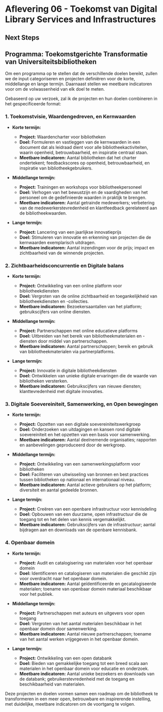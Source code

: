# Aflevering 06 - Toekomst van Digital Library Services and Infrastructures

## Next Steps

## Programma: Toekomstgerichte Transformatie van Universiteitsbibliotheken

Om een programma op te stellen dat de verschillende doelen bereikt, zullen we de input categoriseren en projecten definiëren voor de korte, middellange en lange termijn. Daarnaast stellen we meetbare indicatoren voor om de volwassenheid van elk doel te meten.

Gebaseerd op uw verzoek, zal ik de projecten en hun doelen combineren in het gespecificeerde format:

### 1. Toekomstvisie, Waardengedreven, en Kernwaarden

- **Korte termijn:**
  - **Project:** Waardencharter voor bibliotheken
  - **Doel:** Formuleren en vastleggen van de kernwaarden in een document dat als leidraad dient voor alle bibliotheekactiviteiten, waarin openheid, betrouwbaarheid, en inspiratie centraal staan.
  - **Meetbare indicatoren:** Aantal bibliotheken dat het charter ondertekent; feedbackscores op openheid, betrouwbaarheid, en inspiratie van bibliotheekgebruikers.

- **Middellange termijn:**
  - **Project:** Trainingen en workshops voor bibliotheekpersoneel
  - **Doel:** Verhogen van het bewustzijn en de vaardigheden van het personeel om de gedefinieerde waarden in praktijk te brengen.
  - **Meetbare indicatoren:** Aantal getrainde medewerkers; verbetering van de medewerkerstevredenheid en klantfeedback gerelateerd aan de bibliotheekwaarden.

- **Lange termijn:**
  - **Project:** Lancering van een jaarlijkse innovatieprijs
  - **Doel:** Stimuleren van innovatie en erkenning van projecten die de kernwaarden exemplarisch uitdragen.
  - **Meetbare indicatoren:** Aantal inzendingen voor de prijs; impact en zichtbaarheid van de winnende projecten.

### 2. Zichtbaarheidsconcurrentie en Digitale balans

- **Korte termijn:**
  - **Project:** Ontwikkeling van een online platform voor bibliotheekdiensten
  - **Doel:** Vergroten van de online zichtbaarheid en toegankelijkheid van bibliotheekdiensten en -collecties.
  - **Meetbare indicatoren:** Bezoekersaantallen van het platform; gebruikscijfers van online diensten.

- **Middellange termijn:**
  - **Project:** Partnerschappen met online educatieve platforms
  - **Doel:** Uitbreiden van het bereik van bibliotheekmaterialen en -diensten door middel van partnerschappen.
  - **Meetbare indicatoren:** Aantal partnerschappen; bereik en gebruik van bibliotheekmaterialen via partnerplatforms.

- **Lange termijn:**
  - **Project:** Innovatie in digitale bibliotheekdiensten
  - **Doel:** Ontwikkelen van unieke digitale ervaringen die de waarde van bibliotheken versterken.
  - **Meetbare indicatoren:** Gebruikscijfers van nieuwe diensten; klanttevredenheid met digitale innovaties.

### 3. Digitale Soevereiniteit, Samenwerking, en Open bewegingen

- **Korte termijn:**
  - **Project:** Opzetten van een digitale soevereiniteitswerkgroep
  - **Doel:** Onderzoeken van uitdagingen en kansen rond digitale soevereiniteit en het opzetten van een basis voor samenwerking.
  - **Meetbare indicatoren:** Aantal deelnemende organisaties; rapporten en aanbevelingen geproduceerd door de werkgroep.

- **Middellange termijn:**
  - **Project:** Ontwikkeling van een samenwerkingsplatform voor bibliotheken
  - **Doel:** Faciliteren van uitwisseling van bronnen en best practices tussen bibliotheken op nationaal en internationaal niveau.
  - **Meetbare indicatoren:** Aantal actieve gebruikers op het platform; diversiteit en aantal gedeelde bronnen.

- **Lange termijn:**
  - **Project:** Creëren van een openbare infrastructuur voor kennisdeling
  - **Doel:** Opbouwen van een duurzame, open infrastructuur die de toegang tot en het delen van kennis vergemakkelijkt.
  - **Meetbare indicatoren:** Gebruikscijfers van de infrastructuur; aantal bijdragen aan en downloads van de openbare kennisbank.

### 4. Openbaar domein

- **Korte termijn:**
  - **Project:** Audit en catalogisering van materialen voor het openbaar domein
  - **Doel:** Identificeren en catalogiseren van materialen die geschikt zijn voor overdracht naar het openbaar domein.
  - **Meetbare indicatoren:** Aantal geïdentificeerde en gecatalogiseerde materialen; toename van openbaar domein materiaal beschikbaar voor het publiek.

- **Middellange termijn:**
  - **Project:** Partnerschappen met auteurs en uitgevers voor open toegang
  - **Doel:** Vergroten van het aantal materialen beschikbaar in het openbaar domein door samenwerking.
  - **Meetbare indicatoren:** Aantal nieuwe partnerschappen; toename van het aantal werken vrijgegeven in het openbaar domein.

- **Lange termijn:**
  - **Project:** Ontwikkeling van een open databank
  - **Doel:** Bieden van gemakkelijke toegang tot een breed scala aan materialen in het openbaar domein voor educatie en onderzoek.
  - **Meetbare indicatoren:** Aantal unieke bezoekers en downloads van de databank; gebruikerstevredenheid met de toegang en beschikbaarheid van materialen.

Deze projecten en doelen vormen samen een roadmap om de bibliotheek te transformeren in een meer open, betrouwbare en inspirerende instelling, met duidelijke, meetbare indicatoren om de voortgang te volgen.